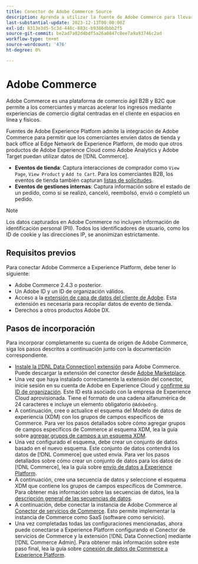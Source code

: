 ```yaml
---
title: Conector de Adobe Commerce Source
description: Aprenda a utilizar la fuente de Adobe Commerce para llevar los datos de comercio a Experience Platform.
last-substantial-update: 2023-12-13T00:00:00Z
exl-id: 8313e3d5-5c3d-448c-883c-b9386dbbb2f5
source-git-commit: be2ad7a02d4bdf5a26a0847c8ee7a9a93746c2ad
workflow-type: tm+mt
source-wordcount: '476'
ht-degree: 0%

---
```


# Adobe Commerce

Adobe Commerce es una plataforma de comercio ágil B2B y B2C que permite a los comerciantes y marcas acelerar los ingresos mediante experiencias de comercio digital centradas en el cliente en espacios en línea y físicos.

Fuentes de Adobe Experience Platform admite la integración de Adobe Commerce para permitir que los comerciantes envíen datos de tienda y back office al Edge Network de Experience Platform, de modo que otros productos de Adobe Experience Cloud como Adobe Analytics y Adobe Target puedan utilizar datos de [!DNL Commerce].

* **Eventos de tienda**: Captura interacciones de comprador como `View Page`, `View Product` y `Add to Cart`. Para los comerciantes B2B, los eventos de tienda también capturan [listas de solicitudes](https://experienceleague.adobe.com/docs/commerce-admin/b2b/requisition-lists/requisition-lists.html).
* **Eventos de gestiones internas**: Captura información sobre el estado de un pedido, como si se realizó, canceló, reembolsó, envió o completó un pedido.

>[!NOTE]
>
>Los datos capturados en Adobe Commerce no incluyen información de identificación personal (PII). Todos los identificadores de usuario, como los ID de cookie y las direcciones IP, se anonimizan estrictamente.

## Requisitos previos

Para conectar Adobe Commerce a Experience Platform, debe tener lo siguiente:

* Adobe Commerce 2.4.3 o posterior.
* Un Adobe ID y un ID de organización válidos.
* Acceso a la [extensión de capa de datos del cliente de Adobe](../../../tags/extensions/client/client-data-layer/overview.md). Esta extensión es necesaria para recopilar datos de evento de tienda.
* Derechos a otros productos Adobe DX.

## Pasos de incorporación

Para incorporar completamente su cuenta de origen de Adobe Commerce, siga los pasos descritos a continuación junto con la documentación correspondiente.

* [Instale la [!DNL Data Connection] extensión](https://experienceleague.adobe.com/docs/commerce-merchant-services/data-connection/fundamentals/install.html) para Adobe Commerce. Puede descargar la extensión del conector desde [Adobe Marketplace](https://commercemarketplace.adobe.com/magento-experience-platform-connector.html).
* Una vez que haya instalado correctamente la extensión del conector, inicie sesión en su cuenta de Adobe en Experience Cloud y [confirme su ID de organización](https://experienceleague.adobe.com/docs/core-services/interface/administration/organizations.html#concept_EA8AEE5B02CF46ACBDAD6A8508646255). Este ID está asociado con la empresa de Experience Cloud aprovisionada. Tiene el formato de una cadena alfanumérica de 24 caracteres e incluye un elemento obligatorio `@AdobeOrg`.
* A continuación, cree o actualice el esquema del Modelo de datos de experiencia (XDM) con los grupos de campos específicos de Commerce. Para ver los pasos detallados sobre cómo agregar grupos de campos específicos de Commerce al esquema XDM, lea la guía sobre [agregar grupos de campos a un esquema XDM](https://experienceleague.adobe.com/docs/commerce-merchant-services/data-connection/fundamentals/update-xdm.html).
* Una vez configurado el esquema, debe crear un conjunto de datos basado en el nuevo esquema. Este conjunto de datos contendrá los datos de [!DNL Commerce] que usted envía. Para ver los pasos detallados sobre cómo crear un conjunto de datos para los datos de [!DNL Commerce], lea la guía sobre [envío de datos a Experience Platform](https://experienceleague.adobe.com/docs/platform-learn/implement-mobile-sdk/experience-cloud/platform.html#create-a-dataset).
* A continuación, cree una secuencia de datos y seleccione el esquema XDM que contiene los grupos de campos específicos de Commerce. Para obtener más información sobre las secuencias de datos, lea la [descripción general de las secuencias de datos](https://experienceleague.adobe.com/docs/experience-platform/datastreams/overview.html).
* A continuación, debe conectar la instancia de Adobe Commerce al [Conector de servicios de Commerce](https://experienceleague.adobe.com/docs/commerce-merchant-services/user-guides/integration-services/saas.html). Esto permite implementar la instancia de Commerce como SaaS (software como servicio).
* Una vez completadas todas las configuraciones mencionadas, ahora puede conectarse a Experience Platform configurando el Conector de servicios de Commerce y la extensión [!DNL Data Connection] mediante [!DNL Commerce Admin]. Para obtener más información sobre este paso final, lea la guía sobre [conexión de datos de Commerce a Experience Platform](https://experienceleague.adobe.com/docs/commerce-merchant-services/data-connection/fundamentals/connect-data.html).
